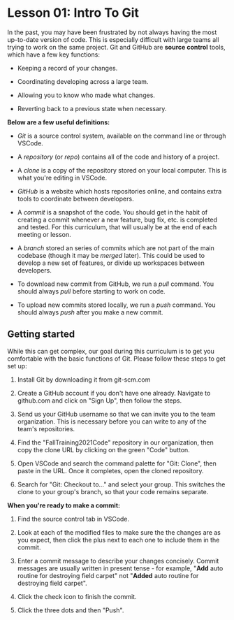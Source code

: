 # Lesson 01: Intro To Git

In the past, you may have been frustrated by not always having the most up-to-date version of code. This is especially difficult with large teams all trying to work on the same project. Git and GitHub are **source control** tools, which have a few key functions:

* Keeping a record of your changes.

* Coordinating developing across a large team.

* Allowing you to know who made what changes.

* Reverting back to a previous state when necessary.

**Below are a few useful definitions:**

* *Git* is a source control system, available on the command line or through VSCode.

* A *repository* (or *repo*) contains all of the code and history of a project.

* A *clone* is a copy of the repository stored on your local computer. This is what you're editing in VSCode.

* *GitHub* is a website which hosts repositories online, and contains extra tools to coordinate between developers.

* A *commit* is a snapshot of the code. You should get in the habit of creating a commit whenever a new feature, bug fix, etc. is completed and tested. For this curriculum, that will usually be at the end of each meeting or lesson.

* A *branch* stored an series of commits which are not part of the main codebase (though it may be *merged* later). This could be used to develop a new set of features, or divide up workspaces between developers.

* To download new commit from GitHub, we run a *pull* command. You should always *pull* before starting to work on code.

* To upload new commits stored locally, we run a *push* command.  You should always *push* after you make a new commit.

## Getting started

While this can get complex, our goal during this curriculum is to get you comfortable with the basic functions of Git. Please follow these steps to get set up:

1. Install Git by downloading it from git-scm.com

1. Create a GitHub account if you don't have one already. Navigate to github.com and click on "Sign Up", then follow the steps.

2. Send us your GitHub username so that we can invite you to the team organization. This is necessary before you can write to any of the team's repositories.

3. Find the "FallTraining2021Code" repository in our organization, then copy the clone URL by clicking on the green "Code" button.

3. Open VSCode and search the command palette for "Git: Clone", then paste in the URL. Once it completes, open the cloned repository.

4. Search for "Git: Checkout to..." and select your group. This switches the clone to your group's branch, so that your code remains separate.

**When you're ready to make a commit:**

1. Find the source control tab in VSCode.

2. Look at each of the modified files to make sure the the changes are as you expect, then click the plus next to each one to include them in the commit.

3. Enter a commit message to describe your changes concisely. Commit messages are usually written in present tense - for example, "**Add** auto routine for destroying field carpet" not "**Added** auto routine for destroying field carpet".

4. Click the check icon to finish the commit.

5. Click the three dots and then "Push".
